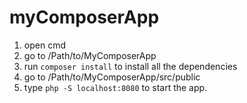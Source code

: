 # myComposerApp

1. open cmd
2. go to /Path/to/MyComposerApp
4. run `composer install` to install all the dependencies
5. go to /Path/to/MyComposerApp/src/public
6. type `php -S localhost:8080` to start the app.